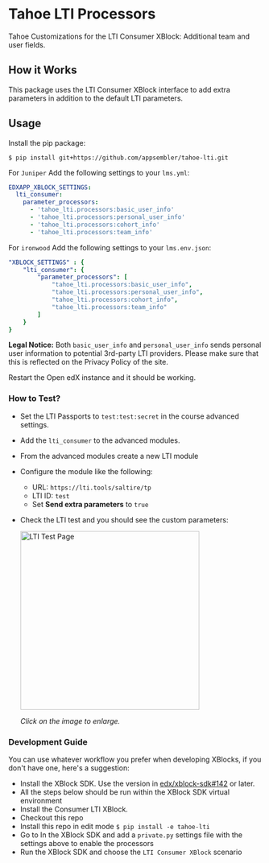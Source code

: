 # Tahoe LTI Processors
Tahoe Customizations for the LTI Consumer XBlock: Additional team and user fields.

## How it Works
This package uses the LTI Consumer XBlock interface to add extra parameters
in addition to the default LTI parameters.

## Usage
Install the pip package:

```
$ pip install git+https://github.com/appsembler/tahoe-lti.git
```

For `Juniper` Add the following settings to your `lms.yml`:

```yaml
EDXAPP_XBLOCK_SETTINGS:
  lti_consumer:
    parameter_processors:
      - 'tahoe_lti.processors:basic_user_info'
      - 'tahoe_lti.processors:personal_user_info'
      - 'tahoe_lti.processors:cohort_info'
      - 'tahoe_lti.processors:team_info'
```


For `ironwood` Add the following settings to your `lms.env.json`:

```yaml
"XBLOCK_SETTINGS" : {
    "lti_consumer": {
        "parameter_processors": [
            "tahoe_lti.processors:basic_user_info",
            "tahoe_lti.processors:personal_user_info",
            "tahoe_lti.processors:cohort_info",
            "tahoe_lti.processors:team_info"
        ]
    }
}
```

**Legal Notice:** Both ``basic_user_info`` and ``personal_user_info`` sends personal user information to potential 3rd-party LTI providers.
Please make sure that this is reflected on the Privacy Policy of the site.


Restart the Open edX instance and it should be working.

### How to Test?
 - Set the LTI Passports to `test:test:secret` in the course advanced settings.
 - Add the `lti_consumer` to the advanced modules.
 - From the advanced modules create a new LTI module
 - Configure the module like the following:
   * URL: `https://lti.tools/saltire/tp`
   * LTI ID: `test`
   * Set **Send extra parameters** to `true`
 - Check the LTI test and you should see the custom parameters: 
 
   <img src="lti-test.png" width="355" alt="LTI Test Page" />
   
   _Click on the image to enlarge._


### Development Guide
You can use whatever workflow you prefer when developing XBlocks, if you don't have one, here's a suggestion:

 - Install the XBlock SDK. Use the version in [edx/xblock-sdk#142](https://github.com/edx/xblock-sdk/pull/142) or later.
 - All the steps below should be run within the XBlock SDK virtual environment
 - Install the Consumer LTI XBlock.
 - Checkout this repo
 - Install this repo in edit mode `$ pip install -e tahoe-lti`
 - Go to In the XBlock SDK and add a `private.py` settings file with the settings above to enable the processors
 - Run the XBlock SDK and choose the `LTI Consumer XBlock` scenario
